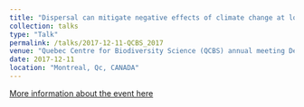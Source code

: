 ```yaml
---
title: "Dispersal can mitigate negative effects of climate change at local level and allow marine species to persist at regional level."
collection: talks
type: "Talk"
permalink: /talks/2017-12-11-QCBS_2017
venue: "Quebec Centre for Biodiversity Science (QCBS) annual meeting Dec 11-13, 2017."
date: 2017-12-11
location: "Montreal, Qc, CANADA"
---
```

[More information about the event here](https://qcbs.ca/symposium)
